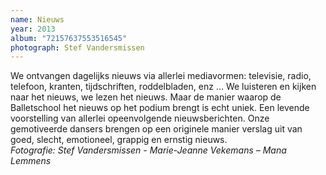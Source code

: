 ```yaml
---
name: Nieuws
year: 2013
album: "72157637553516545"
photograph: Stef Vandersmissen
---
```

We ontvangen dagelijks nieuws via allerlei mediavormen: televisie, radio, telefoon, kranten, tijdschriften, roddelbladen, enz … We luisteren en kijken naar het nieuws, we lezen het nieuws. Maar de manier waarop de Balletschool het nieuws op het podium brengt is echt uniek. Een levende voorstelling van allerlei opeenvolgende nieuwsberichten. Onze gemotiveerde dansers brengen op een originele manier verslag uit van
goed, slecht, emotioneel, grappig en ernstig nieuws. <br>*Fotografie: Stef Vandersmissen - Marie-Jeanne Vekemans – Mana Lemmens*

